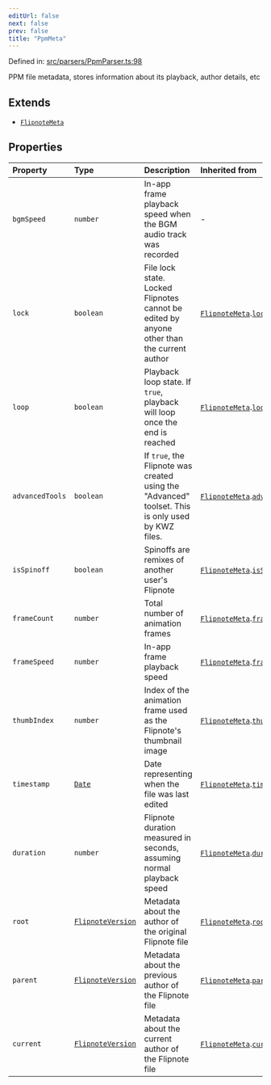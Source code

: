 ```yaml
---
editUrl: false
next: false
prev: false
title: "PpmMeta"
---
```


Defined in: [src/parsers/PpmParser.ts:98](https://github.com/jaames/flipnote.js/blob/a8a7e56268fb7f3a0039ade6ddc69a607deedd27/src/parsers/PpmParser.ts#L98)

PPM file metadata, stores information about its playback, author details, etc

## Extends

- [`FlipnoteMeta`](/api/interfaces/flipnotemeta/)

## Properties

| Property | Type | Description | Inherited from |
| :------ | :------ | :------ | :------ |
| <a id="bgmspeed"></a> `bgmSpeed` | `number` | In-app frame playback speed when the BGM audio track was recorded | - |
| <a id="lock"></a> `lock` | `boolean` | File lock state. Locked Flipnotes cannot be edited by anyone other than the current author | [`FlipnoteMeta`](/api/interfaces/flipnotemeta/).[`lock`](/api/interfaces/flipnotemeta/#lock) |
| <a id="loop"></a> `loop` | `boolean` | Playback loop state. If `true`, playback will loop once the end is reached | [`FlipnoteMeta`](/api/interfaces/flipnotemeta/).[`loop`](/api/interfaces/flipnotemeta/#loop) |
| <a id="advancedtools"></a> `advancedTools` | `boolean` | If `true`, the Flipnote was created using the "Advanced" toolset. This is only used by KWZ files. | [`FlipnoteMeta`](/api/interfaces/flipnotemeta/).[`advancedTools`](/api/interfaces/flipnotemeta/#advancedtools) |
| <a id="isspinoff"></a> `isSpinoff` | `boolean` | Spinoffs are remixes of another user's Flipnote | [`FlipnoteMeta`](/api/interfaces/flipnotemeta/).[`isSpinoff`](/api/interfaces/flipnotemeta/#isspinoff) |
| <a id="framecount"></a> `frameCount` | `number` | Total number of animation frames | [`FlipnoteMeta`](/api/interfaces/flipnotemeta/).[`frameCount`](/api/interfaces/flipnotemeta/#framecount) |
| <a id="framespeed"></a> `frameSpeed` | `number` | In-app frame playback speed | [`FlipnoteMeta`](/api/interfaces/flipnotemeta/).[`frameSpeed`](/api/interfaces/flipnotemeta/#framespeed) |
| <a id="thumbindex"></a> `thumbIndex` | `number` | Index of the animation frame used as the Flipnote's thumbnail image | [`FlipnoteMeta`](/api/interfaces/flipnotemeta/).[`thumbIndex`](/api/interfaces/flipnotemeta/#thumbindex) |
| <a id="timestamp"></a> `timestamp` | [`Date`](https://developer.mozilla.org/docs/Web/JavaScript/Reference/Global_Objects/Date) | Date representing when the file was last edited | [`FlipnoteMeta`](/api/interfaces/flipnotemeta/).[`timestamp`](/api/interfaces/flipnotemeta/#timestamp) |
| <a id="duration"></a> `duration` | `number` | Flipnote duration measured in seconds, assuming normal playback speed | [`FlipnoteMeta`](/api/interfaces/flipnotemeta/).[`duration`](/api/interfaces/flipnotemeta/#duration) |
| <a id="root"></a> `root` | [`FlipnoteVersion`](/api/interfaces/flipnoteversion/) | Metadata about the author of the original Flipnote file | [`FlipnoteMeta`](/api/interfaces/flipnotemeta/).[`root`](/api/interfaces/flipnotemeta/#root) |
| <a id="parent"></a> `parent` | [`FlipnoteVersion`](/api/interfaces/flipnoteversion/) | Metadata about the previous author of the Flipnote file | [`FlipnoteMeta`](/api/interfaces/flipnotemeta/).[`parent`](/api/interfaces/flipnotemeta/#parent) |
| <a id="current"></a> `current` | [`FlipnoteVersion`](/api/interfaces/flipnoteversion/) | Metadata about the current author of the Flipnote file | [`FlipnoteMeta`](/api/interfaces/flipnotemeta/).[`current`](/api/interfaces/flipnotemeta/#current) |
